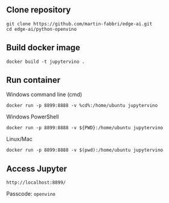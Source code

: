 ## Clone repository

```commandline
git clone https://github.com/martin-fabbri/edge-ai.git
cd edge-ai/python-openvino
```

## Build docker image

```commandline
docker build -t jupytervino .
```

## Run container

Windows command line (cmd)
```commandline
docker run -p 8899:8888 -v %cd%:/home/ubuntu jupytervino
```

Windows PowerShell
```commandline
docker run -p 8899:8888 -v ${PWD}:/home/ubuntu jupytervino
```

Linux/Mac
```commandline
docker run -p 8899:8888 -v $(pwd):/home/ubuntu jupytervino
```

## Access Jupyter

```
http://localhost:8899/
```
Passcode: ```openvino```

